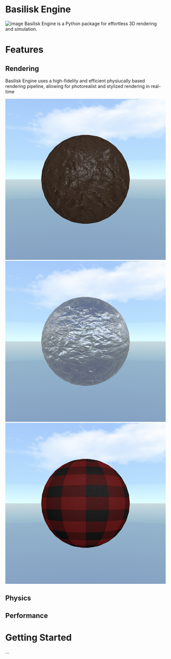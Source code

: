# Basilisk Engine
![image](https://github.com/user-attachments/assets/5e39445c-e0da-452c-9f18-e590cca948c4)
Basilisk Engine is a Python package for effortless 3D rendering and simulation.

# Features
## Rendering
Basilisk Engine uses a high-fidelity and efficient physiucally based rendering pipeline, allowing for photorealist and stylized rendering in real-time

![image](mud.png)
![image](foil.png)
![image](cloth.png)

## Physics

## Performance

# Getting Started
...
